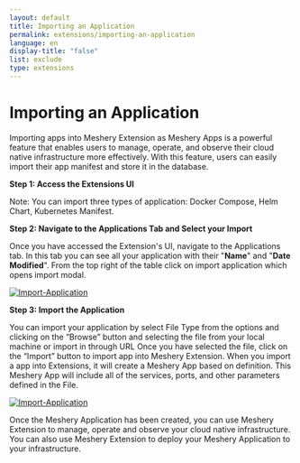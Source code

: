 ```yaml
---
layout: default
title: Importing an Application
permalink: extensions/importing-an-application
language: en
display-title: "false"
list: exclude
type: extensions
---
```


# Importing an Application

Importing apps into Meshery Extension as Meshery Apps is a powerful feature that enables users to manage, operate, and observe their cloud native infrastructure more effectively. With this feature, users can easily import their app manifest and store it in the database.

**Step 1: Access the Extensions UI**


Note: You can import three types of application: Docker Compose, Helm Chart, Kubernetes Manifest.


**Step 2: Navigate to the Applications Tab and Select your Import**


Once you have accessed the Extension's UI, navigate to the Applications tab. In this tab you can see all your application with their "<b>Name</b>" and "<b>Date Modified</b>". From the top right of the table click on import application which opens import modal.

<a href="{{ site.baseurl }}/assets/img/meshmap/application-tab.png"><img style="border-radius: 0.5%;" alt="Import-Application" style="width:800px;height:auto;" src="{{ site.baseurl }}/assets/img/meshmap/application-tab.png" /></a>


**Step 3: Import the Application**

You can import your application by select File Type from the options and clicking on the “Browse” button and selecting the file from your local machine or import in through URL Once you have selected the file, click on the “Import” button to import app into Meshery Extension. When you import a app into Extensions, it will create a Meshery App based on definition. This Meshery App will include all of the services, ports, and other parameters defined in the File.

<a href="{{ site.baseurl }}/assets/img/meshmap/apps-modal.png"><img style="border-radius: 0.5%;" alt="Import-Application" style="width:800px;height:auto;" src="{{ site.baseurl }}/assets/img/meshmap/apps-modal.png" /></a>

Once the Meshery Application has been created, you can use Meshery Extension to manage, operate and observe your cloud native infrastructure. You can also use Meshery Extension to deploy your Meshery Application to your infrastructure.

